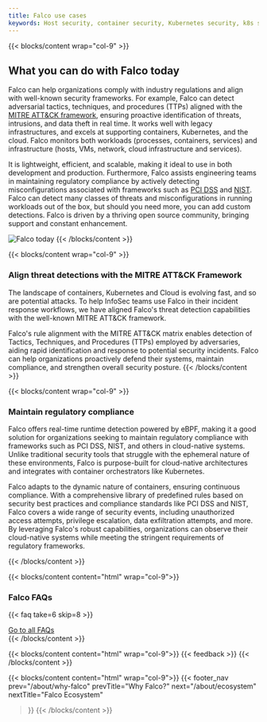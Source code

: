 ```yaml
---
title: Falco use cases
keywords: Host security, container security, Kubernetes security, k8s security, cloud security, runtime security, detection, intrusion detection, Detect, Respond
---
```


{{< blocks/content wrap="col-9" >}}
<h2>What you can do with Falco today</h2>

Falco can help organizations comply with industry regulations and align with well-known security frameworks. For example, Falco can detect adversarial tactics, techniques, and procedures (TTPs) aligned with the [MITRE ATT&CK framework](https://falco.org/blog/tidal-registry-release/), ensuring proactive identification of threats, intrusions, and data theft in real time. It works well with legacy infrastructures, and excels at supporting containers, Kubernetes, and the cloud. Falco monitors both workloads (processes, containers, services) and infrastructure (hosts, VMs, network, cloud infrastructure and services). 

It is lightweight, efficient, and scalable, making it ideal to use in both development and production. Furthermore, Falco assists engineering teams in maintaining regulatory compliance by actively detecting misconfigurations associated with frameworks such as [PCI DSS](https://falco.org/blog/falco-pci-controls/) and [NIST](https://falco.org/blog/falco-nist-controls/). Falco can detect many classes of threats and misconfigurations in running workloads out of the box, but should you need more, you can add custom detections. Falco is driven by a thriving open source community, bringing support and constant enhancement.

![Falco today](/img/about/falco_today.svg#img-fit)
{{< /blocks/content >}}

{{< blocks/content wrap="col-9" >}}
<h3 id="threat-detection">Align threat detections with the MITRE ATT&CK Framework</h3>

The landscape of containers, Kubernetes and Cloud is evolving fast, and so are potential attacks. To help InfoSec teams use Falco in their incident response workflows, we have aligned Falco's threat detection capabilities with the well-known MITRE ATT&CK framework. 

Falco's rule alignment with the MITRE ATT&CK matrix enables detection of Tactics, Techniques, and Procedures (TTPs) employed by adversaries, aiding rapid identification and response to potential security incidents. Falco can help organizations proactively defend their systems, maintain compliance, and strengthen overall security posture.
{{< /blocks/content >}}

{{< blocks/content wrap="col-9" >}}
<h3 id="compliance">Maintain regulatory compliance</h3>

Falco offers real-time runtime detection powered by eBPF, making it a good solution for organizations seeking to maintain regulatory compliance with frameworks such as PCI DSS, NIST, and others in cloud-native systems. Unlike traditional security tools that struggle with the ephemeral nature of these environments, Falco is purpose-built for cloud-native architectures and integrates with container orchestrators like Kubernetes. 

Falco adapts to the dynamic nature of containers, ensuring continuous compliance. With a comprehensive library of predefined rules based on security best practices and compliance standards like PCI DSS and NIST, Falco covers a wide range of security events, including unauthorized access attempts, privilege escalation, data exfiltration attempts, and more. By leveraging Falco's robust capabilities, organizations can observe their cloud-native systems while meeting the stringent requirements of regulatory frameworks.

{{< /blocks/content >}}

{{< blocks/content content="html" wrap="col-9">}}
  <h3 class="mb-3">Falco FAQs</h3>

  {{< faq take=6 skip=8 >}}

  <div class="text-center mt-5">
    <a href="/about/faq/" class="text-center btn btn-primary btn-lg">Go to all FAQs</a>
  </div>
{{< /blocks/content >}}

{{< blocks/content content="html" wrap="col-9">}}
{{< feedback >}}
{{< /blocks/content >}}

{{< blocks/content content="html" wrap="col-9">}}
{{< footer_nav 
  prev="/about/why-falco"
  prevTitle="Why Falco?"
  next="/about/ecosystem" 
  nextTitle="Falco Ecosystem" 
>}}
{{< /blocks/content >}}
